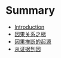 # Summary

* [Introduction](README.md)
* [因果关系之梯](chapter1.md)
* [因果推断的起源](chapter2.md)
* [从证据到因](chapter3.md)

